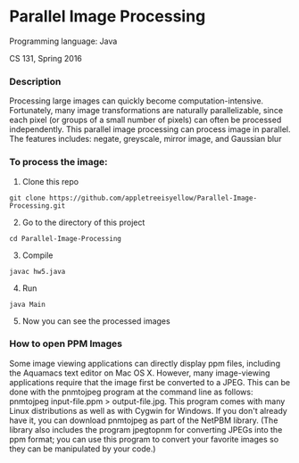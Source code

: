 # Parallel Image Processing

Programming language: Java

CS 131, Spring 2016

### Description
Processing large images can quickly become computation-intensive. Fortunately, many image transformations are naturally parallelizable, since each pixel (or groups of a small number of pixels) can often be processed independently. This parallel image processing can process image in parallel. The features includes: negate, greyscale, mirror image, and Gaussian blur

### To process the image:
 1. Clone this repo
 ```
 git clone https://github.com/appletreeisyellow/Parallel-Image-Processing.git
 ```
 2. Go to the directory of this project
 ```
 cd Parallel-Image-Processing
 ```
 3. Compile 
 ```
 javac hw5.java
 ```
 4. Run 
 ```
 java Main
 ```
 5. Now you can see the processed images
 
 


### How to open PPM Images

Some image viewing applications can directly display ppm files, including the Aquamacs text editor on Mac OS X. However, many image-viewing applications require that the image first be converted to a JPEG. This can be done with the pnmtojpeg program at the command line as follows: pnmtojpeg input-file.ppm > output-file.jpg. This program comes with many Linux distributions as well as with Cygwin for Windows. If you don't already have it, you can download pnmtojpeg as part of the NetPBM library. (The library also includes the program jpegtopnm for converting JPEGs into the ppm format; you can use this program to convert your favorite images so they can be manipulated by your code.)
